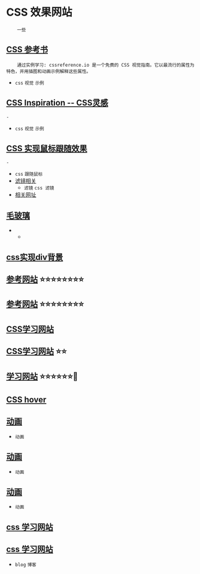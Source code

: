 # CSS 效果网站

```
    一些
```

## [CSS 参考书](https://cssreference.io/)
```
    通过实例学习: cssreference.io 是一个免费的 CSS 视觉指南。它以最流行的属性为特色，并用插图和动画示例解释这些属性。
```
- `css` `视觉` `示例`

## [CSS Inspiration -- CSS灵感](https://csscoco.com/inspiration/#/./cssdoodle/sunset)
```
-
```
- `css` `视觉` `示例`

## [CSS 实现鼠标跟随效果](https://juejin.cn/post/6844903790970142733)

```
-
```
- `css` `跟随鼠标`
- [滤镜相关](https://github.com/chokcoco/iCSS/issues/30)
    -   `滤镜` `css 滤镜`
- [相关网址](https://codepen.io/Keyon/pen/weQKoG)

## [毛玻璃](https://juejin.cn/post/6979391400844460068)

- -

## [css实现div背景](https://juejin.cn/post/6844903825619288071)

## [参考网站](https://www.awwwards.com/sites/zero-impact) ⭐⭐⭐⭐⭐⭐⭐⭐
## [参考网站](https://codemyui.com/) ⭐⭐⭐⭐⭐⭐⭐⭐

## [CSS学习网站](https://zh.learnlayout.com/)

## [CSS学习网站](https://css-tricks.com/) ⭐⭐

## [学习网站](https://web.dev/) ⭐⭐⭐⭐⭐⭐🌟

## [CSS hover](https://ianlunn.github.io/Hover/)

## [动画](https://animxyz.com/#sandbox)
- `动画`

## [动画](https://animista.net/play/basic/flip-scale-2/flip-scale-2-ver-right)
- `动画`

## [动画](https://animate.style/)
- `动画`

## [css 学习网站](https://www.minimamente.com/category/javascript/)

## [css 学习网站](https://tholman.com/)
- `blog` `博客`